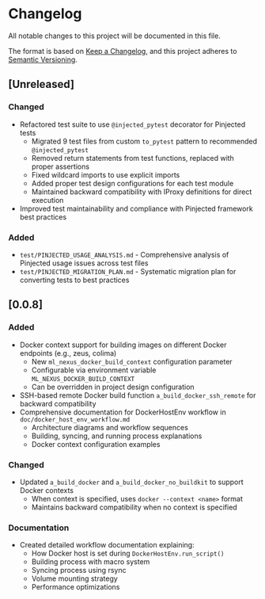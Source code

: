 # Changelog

All notable changes to this project will be documented in this file.

The format is based on [Keep a Changelog](https://keepachangelog.com/en/1.0.0/),
and this project adheres to [Semantic Versioning](https://semver.org/spec/v2.0.0.html).

## [Unreleased]

### Changed
- Refactored test suite to use `@injected_pytest` decorator for Pinjected tests
  - Migrated 9 test files from custom `to_pytest` pattern to recommended `@injected_pytest`
  - Removed return statements from test functions, replaced with proper assertions
  - Fixed wildcard imports to use explicit imports
  - Added proper test design configurations for each test module
  - Maintained backward compatibility with IProxy definitions for direct execution
- Improved test maintainability and compliance with Pinjected framework best practices

### Added
- `test/PINJECTED_USAGE_ANALYSIS.md` - Comprehensive analysis of Pinjected usage issues across test files
- `test/PINJECTED_MIGRATION_PLAN.md` - Systematic migration plan for converting tests to best practices

## [0.0.8]

### Added
- Docker context support for building images on different Docker endpoints (e.g., zeus, colima)
  - New `ml_nexus_docker_build_context` configuration parameter
  - Configurable via environment variable `ML_NEXUS_DOCKER_BUILD_CONTEXT`
  - Can be overridden in project design configuration
- SSH-based remote Docker build function `a_build_docker_ssh_remote` for backward compatibility
- Comprehensive documentation for DockerHostEnv workflow in `doc/docker_host_env_workflow.md`
  - Architecture diagrams and workflow sequences
  - Building, syncing, and running process explanations
  - Docker context configuration examples

### Changed
- Updated `a_build_docker` and `a_build_docker_no_buildkit` to support Docker contexts
  - When context is specified, uses `docker --context <name>` format
  - Maintains backward compatibility when no context is specified

### Documentation
- Created detailed workflow documentation explaining:
  - How Docker host is set during `DockerHostEnv.run_script()`
  - Building process with macro system
  - Syncing process using rsync
  - Volume mounting strategy
  - Performance optimizations